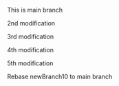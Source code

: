 This is main branch

2nd modification

3rd modification

4th modification

5th modification

Rebase newBranch10 to main branch
